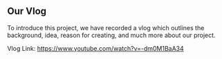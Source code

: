 
<h2>Our Vlog</h2>
To introduce this project, we have recorded a vlog which outlines the background, idea, reason for creating, and much more about our project. 

Vlog Link: https://www.youtube.com/watch?v=-dm0M1BaA34

